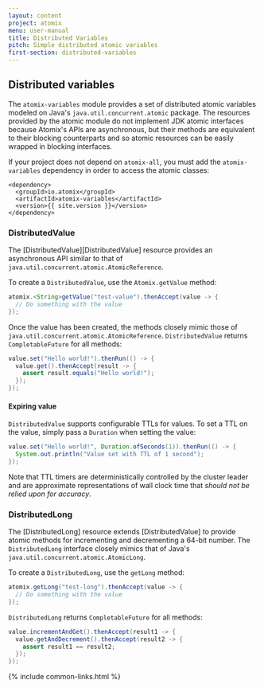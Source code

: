 ```yaml
---
layout: content
project: atomix
menu: user-manual
title: Distributed Variables
pitch: Simple distributed atomic variables
first-section: distributed-variables
---
```


## Distributed variables

The `atomix-variables` module provides a set of distributed atomic variables modeled on Java's `java.util.concurrent.atomic` package. The resources provided by the atomic module do not implement JDK atomic interfaces because Atomix's APIs are asynchronous, but their methods are equivalent to their blocking counterparts and so atomic resources can be easily wrapped in blocking interfaces.

If your project does not depend on `atomix-all`, you must add the `atomix-variables` dependency in order to access the atomic classes:

```
<dependency>
  <groupId>io.atomix</groupId>
  <artifactId>atomix-variables</artifactId>
  <version>{{ site.version }}</version>
</dependency>
```

### DistributedValue

The [DistributedValue][DistributedValue] resource provides an asynchronous API similar to that of `java.util.concurrent.atomic.AtomicReference`.

To create a `DistributedValue`, use the `Atomix.getValue` method:

```java
atomix.<String>getValue("test-value").thenAccept(value -> {
  // Do something with the value
});
```

Once the value has been created, the methods closely mimic those of `java.util.concurrent.atomic.AtomicReference`. `DistributedValue` returns `CompletableFuture` for all methods:

```java
value.set("Hello world!").thenRun(() -> {
  value.get().thenAccept(result -> {
    assert result.equals("Hello world!");
  });
});
```

#### Expiring value

`DistributedValue` supports configurable TTLs for values. To set a TTL on the value, simply pass a `Duration` when setting the value:

```java
value.set("Hello world!", Duration.ofSeconds(1)).thenRun(() -> {
  System.out.println("Value set with TTL of 1 second");
});
```

Note that TTL timers are deterministically controlled by the cluster leader and are approximate representations of wall clock time that *should not be relied upon for accuracy*.

### DistributedLong

The [DistributedLong] resource extends [DistributedValue] to provide atomic methods for incrementing and decrementing a 64-bit number. The `DistributedLong` interface closely mimics that of Java's `java.util.concurrent.atomic.AtomicLong`.

To create a `DistributedLong`, use the `getLong` method:

```java
atomix.getLong("test-long").thenAccept(value -> {
  // Do something with the value
});
```

`DistributedLong` returns `CompletableFuture` for all methods:

```java
value.incrementAndGet().thenAccept(result1 -> {
  value.getAndDecrement().thenAccept(result2 -> {
    assert result1 == result2;
  });
});
```

{% include common-links.html %}